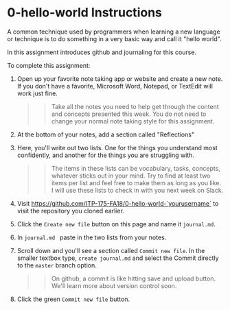 # 0-hello-world Instructions

A common technique used by programmers when learning a new language or technique is to do something in a very basic way and call it "hello world".

In this assignment introduces github and journaling for this course.

To complete this assignment:
    
1. Open up your favorite note taking app or website and create a new note. If you don't have a favorite, Microsoft Word, Notepad, or TextEdit will work just fine.

    >>Take all the notes you need to help get through the content and concepts presented this week. You do not need to change your normal note taking style for this assignment.

1. At the bottom of your notes, add a section called "Reflections"
1. Here, you'll write out two lists. One for the things you understand most confidently, and another for the things you are struggling with. 

    >>The items in these lists can be vocabulary, tasks, concepts, whatever sticks out in your mind. Try to find at least two items per list and feel free to make them as long as you like. I will use these lists to check in with you next week on Slack.

1. Visit https://github.com/ITP-175-FA18/0-hello-world-`yourusername` to visit the repository you cloned earlier.
1. Click the `Create new file` button on this page and name it `journal.md`.
1. In `journal.md ` paste in the two lists from your notes.
1. Scroll down and you'll see a section called `Commit new file`. In the smaller textbox type, `create journal.md` and select the Commit directly to the `master` branch option.

    >>On github, a commit is like hitting save and  upload button. We'll learn more about version control soon.
    
1. Click the green `Commit new file` button. 


